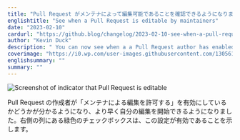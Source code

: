 ```yaml
---
title: "Pull Request がメンテナによって編集可能であることを確認できるようになりました"
englishtitle: "See when a Pull Request is editable by maintainers"
date: "2023-02-10"
cardurl: "https://github.blog/changelog/2023-02-10-see-when-a-pull-request-is-editable-by-maintainers"
author: "Kevin Duck"
description: " You can now see when a a Pull Request author has enabled "Allow edits by maintainers," so you can get started with your own edits faster. A green checkbox in the right column will indicate when the setting has been enabled.  "
coverimage: "https://i0.wp.com/user-images.githubusercontent.com/1305617/216589779-c0e56846-c0c1-4e9c-8947-f04e56be4815.png?ssl=1"
englishsummary: ""
summary: ""
---
```


<p><img decoding="async" src="https://i0.wp.com/user-images.githubusercontent.com/1305617/216589779-c0e56846-c0c1-4e9c-8947-f04e56be4815.png?ssl=1" alt="Screenshot of indicator that Pull Request is editable" data-recalc-dims="1"></p>
<p>Pull Request の作成者が「メンテナによる編集を許可する」を有効にしているかどうかが分かるようになり、より早く自分の編集を開始できるようになりました。右側の列にある緑色のチェックボックスは、この設定が有効であることを示します。</p>


